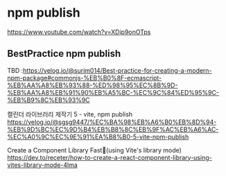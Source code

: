 # npm publish  

https://www.youtube.com/watch?v=XDip9onOTps

## BestPractice npm publish
TBD :https://velog.io/@surim014/Best-practice-for-creating-a-modern-npm-package#commonjs-%EB%B0%8F-ecmascript-%EB%AA%A8%EB%93%88-%ED%98%95%EC%8B%9D-%EB%AA%A8%EB%91%90%EB%A5%BC-%EC%9C%84%ED%95%9C-%EB%B9%8C%EB%93%9C

캘린더 라이브러리 제작기 5 - vite, npm publish
https://velog.io/@sgsg9447/%EC%BA%98%EB%A6%B0%EB%8D%94-%EB%9D%BC%EC%9D%B4%EB%B8%8C%EB%9F%AC%EB%A6%AC-%EC%A0%9C%EC%9E%91%EA%B8%B0-5-vite-npm-publish

Create a Component Library Fast🚀(using Vite's library mode)
https://dev.to/receter/how-to-create-a-react-component-library-using-vites-library-mode-4lma